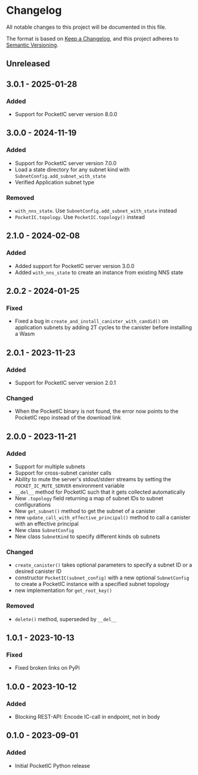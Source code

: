# Changelog

All notable changes to this project will be documented in this file.

The format is based on [Keep a Changelog](https://keepachangelog.com/en/1.1.0/),
and this project adheres to [Semantic Versioning](https://semver.org/spec/v2.0.0.html).


## Unreleased

## 3.0.1 - 2025-01-28

### Added
- Support for PocketIC server version 8.0.0



## 3.0.0 - 2024-11-19

### Added 
- Support for PocketIC server version 7.0.0
- Load a state directory for any subnet kind with `SubnetConfig.add_subnet_with_state`
- Verified Application subnet type

### Removed
- `with_nns_state`. Use `SubnetConfig.add_subnet_with_state` instead
- `PocketIC.topology`. Use `PocketIC.topology()` instead



## 2.1.0 - 2024-02-08

### Added
- Added support for PocketIC server version 3.0.0
- Added `with_nns_state` to create an instance from existing NNS state



## 2.0.2 - 2024-01-25

### Fixed
- Fixed a bug in `create_and_install_canister_with_candid()` on application subnets by adding 2T cycles to the 
canister before installing a Wasm



## 2.0.1 - 2023-11-23

### Added
- Support for PocketIC server version 2.0.1

### Changed
- When the PocketIC binary is not found, the error now points to the PocketIC repo instead of the download link



## 2.0.0 - 2023-11-21

### Added
- Support for multiple subnets
- Support for cross-subnet canister calls
- Ability to mute the server's stdout/stderr streams by setting the `POCKET_IC_MUTE_SERVER` environment variable
- `__del__` method for PocketIC such that it gets collected automatically
- New `.topology` field returning a map of subnet IDs to subnet configurations
- New `get_subnet()` method to get the subnet of a canister
- new `update_call_with_effective_principal()` method to call a canister with an effective principal
- New class `SubnetConfig`
- New class `SubnetKind` to specify different kinds ob subnets

### Changed
- `create_canister()` takes optional parameters to specify a subnet ID or a desired canister ID
- constructor `PocketIC(subnet_config)` with a new optional `SubnetConfig` to create a PocketIC instance with a specified subnet topology
- new implementation for `get_root_key()`

### Removed
- `delete()` method, superseded by `__del__`



## 1.0.1 - 2023-10-13

### Fixed
- Fixed broken links on PyPi



## 1.0.0 - 2023-10-12

### Added
- Blocking REST-API: Encode IC-call in endpoint, not in body



## 0.1.0 - 2023-09-01

### Added
- Initial PocketIC Python release
